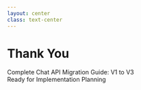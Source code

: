 ```yaml
---
layout: center
class: text-center
---
```


# Thank You

<div class="mt-8 text-sm opacity-75">
  Complete Chat API Migration Guide: V1 to V3
</div>

<div class="mt-12">
  <div class="text-base">Ready for Implementation Planning</div>
</div>